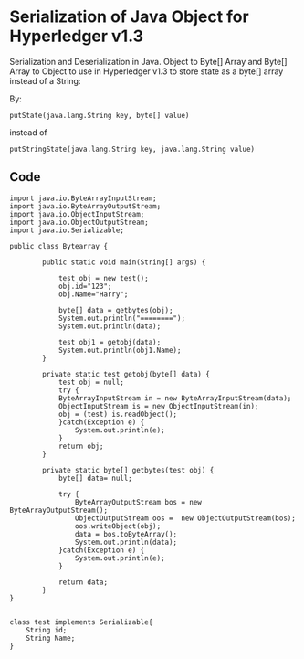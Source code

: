 # Serialization of Java Object for Hyperledger v1.3
Serialization and Deserialization in Java. Object to Byte[] Array and Byte[] Array to Object to use in Hyperledger v1.3 to store state as a byte[] array instead of a String:

By:
```
putState(java.lang.String key, byte[] value)
```
instead of 

```
putStringState(java.lang.String key, java.lang.String value)
```

## Code
```
import java.io.ByteArrayInputStream;
import java.io.ByteArrayOutputStream;
import java.io.ObjectInputStream;
import java.io.ObjectOutputStream;
import java.io.Serializable;

public class Bytearray {

		public static void main(String[] args) {
			
			test obj = new test();
			obj.id="123";
			obj.Name="Harry";
			
			byte[] data = getbytes(obj);
			System.out.println("========");
			System.out.println(data);
			
			test obj1 = getobj(data);
			System.out.println(obj1.Name);
		}

		private static test getobj(byte[] data) {
			test obj = null;
			try {
			ByteArrayInputStream in = new ByteArrayInputStream(data);
			ObjectInputStream is = new ObjectInputStream(in);
			obj = (test) is.readObject();
			}catch(Exception e) {
				System.out.println(e);
			}
			return obj;
		}

		private static byte[] getbytes(test obj) {
			byte[] data= null;
			
			try {
				ByteArrayOutputStream bos = new ByteArrayOutputStream();
				ObjectOutputStream oos =  new ObjectOutputStream(bos);
				oos.writeObject(obj);
				data = bos.toByteArray();
				System.out.println(data);
			}catch(Exception e) {
				System.out.println(e);
			}
			
			return data;
		}
}


class test implements Serializable{
	String id;
	String Name;
}
```
